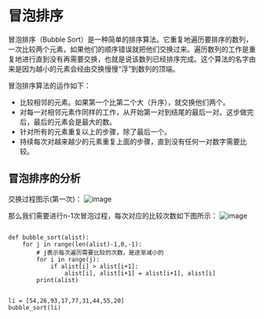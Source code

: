 # 冒泡排序


冒泡排序（Bubble Sort）是一种简单的排序算法。它重复地遍历要排序的数列，一次比较两个元素，如果他们的顺序错误就把他们交换过来。遍历数列的工作是重复地进行直到没有再需要交换，也就是说该数列已经排序完成。这个算法的名字由来是因为越小的元素会经由交换慢慢“浮”到数列的顶端。

冒泡排序算法的运作如下：

* 比较相邻的元素。如果第一个比第二个大（升序），就交换他们两个。
* 对每一对相邻元素作同样的工作，从开始第一对到结尾的最后一对。这步做完后，最后的元素会是最大的数。
* 针对所有的元素重复以上的步骤，除了最后一个。
* 持续每次对越来越少的元素重复上面的步骤，直到没有任何一对数字需要比较。

## 冒泡排序的分析

交换过程图示(第一次)：
![image](https://github.com/xiaoxingchen505/DataStructure-Algorithm-Notes/blob/master/images/bubblesort.jpg)

那么我们需要进行n-1次冒泡过程，每次对应的比较次数如下图所示：
![image](https://github.com/xiaoxingchen505/DataStructure-Algorithm-Notes/blob/master/images/compare.bmp)

<pre>
<code>
def bubble_sort(alist):
    for j in range(len(alist)-1,0,-1):
        # j表示每次遍历需要比较的次数，是逐渐减小的
        for i in range(j):
            if alist[i] > alist[i+1]:
                alist[i], alist[i+1] = alist[i+1], alist[i]
        print(alist)
            

li = [54,26,93,17,77,31,44,55,20]
bubble_sort(li)
</pre>
</code>